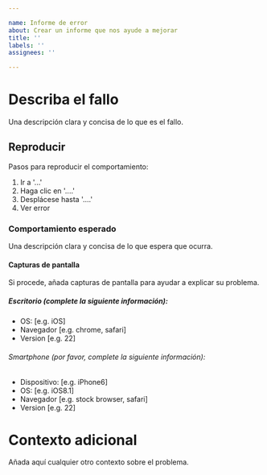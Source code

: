 ```yaml
---

name: Informe de error
about: Crear un informe que nos ayude a mejorar
title: ''
labels: ''
assignees: ''

---
```


# Describa el fallo

Una descripción clara y concisa de lo que es el fallo.

## Reproducir

Pasos para reproducir el comportamiento:

1. Ir a '...'
2. Haga clic en '....'
3. Desplácese hasta '....'
4. Ver error

### Comportamiento esperado

Una descripción clara y concisa de lo que espera que ocurra.

#### Capturas de pantalla

Si procede, añada capturas de pantalla para ayudar a explicar su problema.

##### Escritorio (complete la siguiente información):

   - OS: [e.g. iOS]
   - Navegador [e.g. chrome, safari]
   - Version [e.g. 22]

###### Smartphone (por favor, complete la siguiente información):

   - Dispositivo: [e.g. iPhone6]
   - OS: [e.g. iOS8.1]
   - Navegador [e.g. stock browser, safari]
   - Version [e.g. 22]

# Contexto adicional

Añada aquí cualquier otro contexto sobre el problema.

